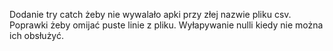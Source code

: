 Dodanie try catch żeby nie wywalało apki przy złej nazwie pliku csv.
Poprawki żeby omijać puste linie z pliku.
Wyłapywanie nulli kiedy nie można ich obsłużyć.

